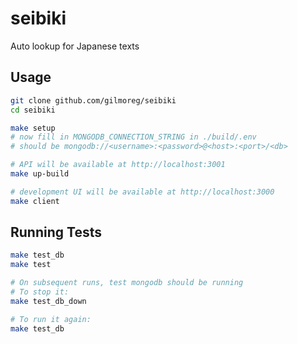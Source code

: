 # seibiki
Auto lookup for Japanese texts

## Usage

```bash
git clone github.com/gilmoreg/seibiki
cd seibiki

make setup
# now fill in MONGODB_CONNECTION_STRING in ./build/.env
# should be mongodb://<username>:<password>@<host>:<port>/<db>

# API will be available at http://localhost:3001
make up-build

# development UI will be available at http://localhost:3000
make client
```

## Running Tests

```bash
make test_db
make test

# On subsequent runs, test mongodb should be running
# To stop it:
make test_db_down

# To run it again:
make test_db
```